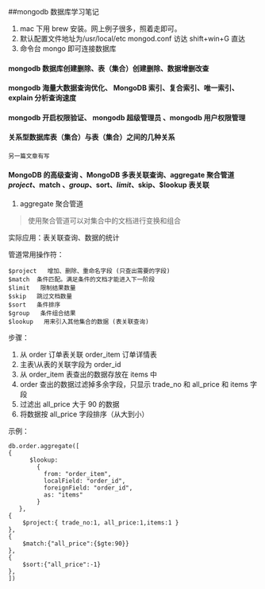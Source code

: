 ##mongodb 数据库学习笔记

1. mac 下用 brew 安装。网上例子很多，照着走即可。
2. 默认配置文件地址为/usr/local/etc mongod.conf 访达 shift+win+G 直达
3. 命令台 mongo 即可连接数据库

#### mongodb 数据库创建删除、表（集合）创建删除、数据增删改查

#### mongodb 海量大数据查询优化、 MongoDB 索引、复合索引、唯一索引、 explain 分析查询速度

#### mongodb 开启权限验证、 mongodb 超级管理员 、mongodb 用户权限管理

#### 关系型数据库表（集合）与表（集合）之间的几种关系

`另一篇文章有写`

#### MongoDB 的高级查询 、MongoDB 多表关联查询、aggregate 聚合管道 $project 、$match 、$group、$sort、$limit、$skip、\$lookup 表关联

1. aggregate 聚合管道

> 使用聚合管道可以对集合中的文档进行变换和组合

实际应用：表关联查询、数据的统计

管道常用操作符：

```
$project   增加、删除、重命名字段 (只查出需要的字段)
$match  条件匹配。满足条件的文档才能进入下一阶段
$limit   限制结果数量
$skip   跳过文档数量
$sort   条件排序
$group   条件组合结果
$lookup   用来引入其他集合的数据 (表关联查询)
```

步骤：

1. 从 order 订单表关联 order_item 订单详情表
2. 主表\从表的关联字段为 order_id
3. 从 order_item 表查出的数据存放在 items 中
4. order 查出的数据过滤掉多余字段，只显示 trade_no 和 all_price 和 items 字段
5. 过滤出 all_price 大于 90 的数据
6. 将数据按 all_price 字段排序（从大到小）

示例：

```
db.order.aggregate([
{
      $lookup:
        {
          from: "order_item",
          localField: "order_id",
          foreignField: "order_id",
          as: "items"
        }
   },
{
	$project:{ trade_no:1, all_price:1,items:1 }
},
{
	$match:{"all_price":{$gte:90}}
},
{
	$sort:{"all_price":-1}
},
])

```
